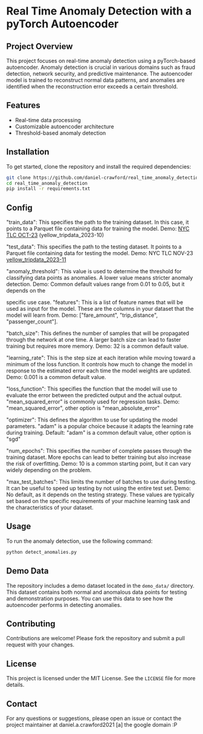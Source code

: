 # Real Time Anomaly Detection with a pyTorch Autoencoder

## Project Overview

This project focuses on real-time anomaly detection using a pyTorch-based autoencoder. Anomaly detection is crucial in various domains such as fraud detection, network security, and predictive maintenance. The autoencoder model is trained to reconstruct normal data patterns, and anomalies are identified when the reconstruction error exceeds a certain threshold.

## Features

- Real-time data processing
- Customizable autoencoder architecture
- Threshold-based anomaly detection

## Installation

To get started, clone the repository and install the required dependencies:

```bash
git clone https://github.com/daniel-crawford/real_time_anomaly_detection.git
cd real_time_anomaly_detection
pip install -r requirements.txt
```

## Config

"train_data": This specifies the path to the training dataset. In this case, it points to a Parquet file containing data for training the model.
Demo: [NYC TLC OCT-23](https://www.nyc.gov/site/tlc/about/tlc-trip-record-data.page) (yellow_tripdata_2023-10) 

"test_data": This specifies the path to the testing dataset. It points to a Parquet file containing data for testing the model.
Demo: NYC TLC NOV-23 [yellow_tripdata_2023-11](https://www.nyc.gov/site/tlc/about/tlc-trip-record-data.page)

"anomaly_threshold": This value is used to determine the threshold for classifying data points as anomalies. A lower value means stricter anomaly detection.
Demo: Common default values range from 0.01 to 0.05, but it depends on the 

specific use case.
"features": This is a list of feature names that will be used as input for the model. These are the columns in your dataset that the model will learn from.
Demo: ["fare_amount", "trip_distance", "passenger_count"].

"batch_size": This defines the number of samples that will be propagated through the network at one time. A larger batch size can lead to faster training but requires more memory.
Demo: 32 is a common default value.

"learning_rate": This is the step size at each iteration while moving toward a minimum of the loss function. It controls how much to change the model in response to the estimated error each time the model weights are updated.
Demo: 0.001 is a common default value.

"loss_function": This specifies the function that the model will use to evaluate the error between the predicted output and the actual output. "mean_squared_error" is commonly used for regression tasks. 
Demo: "mean_squared_error", other option is "mean_absolute_error"

"optimizer": This defines the algorithm to use for updating the model parameters. "adam" is a popular choice because it adapts the learning rate during training.
Default: "adam" is a common default value, other option is "sgd"

"num_epochs": This specifies the number of complete passes through the training dataset. More epochs can lead to better training but also increase the risk of overfitting.
Demo: 10 is a common starting point, but it can vary widely depending on the problem.

"max_test_batches": This limits the number of batches to use during testing. It can be useful to speed up testing by not using the entire test set.
Demo: No default, as it depends on the testing strategy.
These values are typically set based on the specific requirements of your machine learning task and the characteristics of your dataset.

## Usage

To run the anomaly detection, use the following command:

```bash
python detect_anomalies.py
```

## Demo Data

The repository includes a demo dataset located in the `demo_data/` directory. This dataset contains both normal and anomalous data points for testing and demonstration purposes. You can use this data to see how the autoencoder performs in detecting anomalies.

## Contributing

Contributions are welcome! Please fork the repository and submit a pull request with your changes.

## License

This project is licensed under the MIT License. See the `LICENSE` file for more details.

## Contact

For any questions or suggestions, please open an issue or contact the project maintainer at daniel.a.crawford2021 [a] the google domain :P
